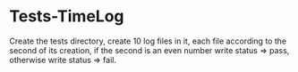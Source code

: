 # Tests-TimeLog
Create the tests directory, create 10 log files in it, each file according to the second of its creation, if the second is an even number write status => pass, otherwise write status => fail.
